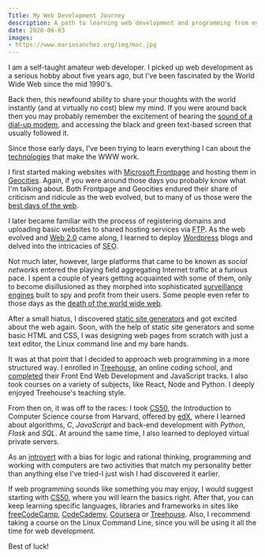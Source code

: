 ```yaml
---
Title: My Web Development Journey
description: A path to learning web development and programming from my own experience
date: 2020-06-03
images:
- https://www.mariosanchez.org/img/msc.jpg
---
```


I am a self-taught amateur web developer. I picked up web development as a serious hobby about five years ago, but I've been fascinated by the World Wide Web since the mid 1990's. 

Back then, this newfound ability to share your thoughts with the world instantly (and at virtually no cost) blew my mind. If you were around back then you may probably remember the excitement of hearing the [sound of a dial-up modem](https://www.youtube.com/watch?v=ckc6XSSh52w), and accessing the black and green text-based screen that usually followed it.  

Since those early days, I've been trying to learn everything I can about the [technologies](https://cs50.harvard.edu/technology/2017/) that make the WWW work. 

I first started making websites with [Microsoft Frontpage](https://en.wikipedia.org/wiki/Microsoft_FrontPage) and hosting them in [Geocities](https://www.citylab.com/life/2019/01/geocities-archive-netscape-browser-first-web-suburbs-aol/580285/). Again, if you were around those days you probably know what I'm talking about. Both Frontpage and Geocities endured their share of criticism and ridicule as the web evolved, but to many of us those were the [best days of the web](https://neustadt.fr/essays/the-small-web/).

I later became familiar with the process of registering domains and uploading basic websites to shared hosting services via <abbr title="File Transfer Protocol">FTP</abbr>. As the web evolved and [Web 2.0](https://www.cbsnews.com/news/what-is-web-20/) came along, I learned to deploy [Wordpress](https://wordpress.org/) blogs and delved into the intricacies of <abbr title="Search Engine Optimization">SEO</abbr>.  

Not much later, however, large platforms that came to be known as *social networks* entered the playing field aggregating Internet traffic at a furious pace. I spent a couple of years getting acquainted with some of them, only to become disillusioned as they morphed into sophisticated [surveillance engines](https://nomasters.io/posts/nonparticipation/) built to spy and profit from their users. Some people even refer to those days as the [death of the world wide web](https://staltz.com/the-web-began-dying-in-2014-heres-how.html).

After a small hiatus, I discovered [static site generators](https://www.sitepoint.com/static-site-generators/) and got excited about the web again. Soon, with the help of static site generators and some basic HTML and CSS, I was designing web pages from scratch with just a text editor, the Linux command line and my bare hands. 

It was at that point that I decided to approach web programming in a more structured way. I enrolled in [Treehouse](https://teamtreehouse.com), an online coding school, and [completed](https://teamtreehouse.com/mariosanchezcarrion) their Front End Web Development and JavaScript tracks. I also took courses on a variety of subjects, like React, Node and Python. I deeply enjoyed Treehouse's teaching style. 

From then on, it was off to the races: I took [CS50](https://www.edx.org/course/cs50s-introduction-to-computer-science), the Introduction to Computer Science course from Harvard, offered by [edX](https://edx.org), where I learned about algorithms, *C*, *JavaScript* and back-end development with *Python*, *Flask* and *SQL*. At around the same time, I also learned to deployed virtual private servers. 

As an [introvert](https://www.16personalities.com/intj-personality) with a bias for logic and rational thinking, programming and working with computers are two activities that match my personality better than anything else I've tried-I just wish I had discovered it earlier. 

If web programming sounds like something you may enjoy, I would suggest starting with [CS50](https://www.edx.org/course/cs50s-introduction-to-computer-science), where you will learn the basics right. After that, you can keep learning specific languages, libraries and frameworks in sites like [freeCodeCamp](https://freecodecamp.com), [CodeCademy](https://codecademy.com), [Coursera](https://coursera.org) or [Treehouse](https://teamtreehouse). Also, I recommend taking a course on the Linux Command Line, since you will be using it all the time for web development.

Best of luck!

